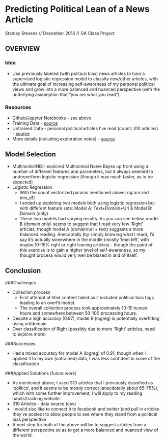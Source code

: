 # Predicting Political Lean of a News Article
Stanley Stevens // December 2016 // GA Class Project

## OVERVIEW
### Idea
  - Use previously labeled (with political bias) news articles to train a supervised logistic regression model to classify new/other articles, with the ultimate goal of increasing self-awareness of my personal political views and grow into a more balanced and nuanced perspective (with the underlying assumption that “you are what you read”).

### Resources
- Github/Jupyter Notebooks - see above
- Training Data - [source](https://www.dropbox.com/s/6vwbaqwxnd5z8e6/training_data.csv?dl=0)
- Untrained Data - personal political articles I’ve read (count: 310 articles) - [source](https://dataclips.heroku.com/heuwkhqdpstqyonvfywticdmeuir-political_bookmarks.csv)
- More details (including exploration notes) - [source](https://docs.google.com/document/d/1GYnSqb1Qq60_JRr4x2G-FhF2Rl6hmLxO8EETNWUelgs/edit)

## Model Selection
- MultinomialNB: I explored Multinomial Naive Bayes up front using a number of different features and parameters, but it always seemed to underperform logistic regression (though it was much faster, as to be expected)
- Logistic Regression
  - With the count vectorized params mentioned above: ngram and min_df)
  - I ended up exploring two models both using logistic regression but with different feature sets: Model A: Text+Domain+Url & Model B: Domain (only)
  - These two models had varying results. As you can see below, model B (domain only) seems to suggest that I read very few ‘Right’ articles, though model A (domain/url + text) suggests a more balanced reading. Anecdotally (by simply knowing what I read), I’d say it’s actually somewhere in the middle (mostly ‘lean left’, with maybe 10-15% right or right leaning articles) - though the point of this exercise is to gain a higher level of self-awareness, so my thought process would very well be biased in and of itself.

## Conclusion
###Challenges
- Collection process
  - First attempt at html content failed as it included political bias tags leading to an overfit model.
  - The overall collection process took approximately 10-15 human hours and somewhere between 50-100 processing hours.
- Despite a high accuracy (0.97), model B (logreg) is potentially overfitting using url/domain
- Over classification of Right (possibly due to more ‘Right’ articles, need to explore more)

###Successes
- Had a mixed accuracy for model A (logreg) of 0.91, though when I applied it to my own (untrained) data, I was less confident in some of the classification

###Applied Solutions (future work)
- As mentioned above, I used 310 articles that I previously classified as ‘politics’, and it seems to be mostly correct (anecdotally about 65-75%), which with some further improvement, I will apply to my reading habits/tracking website.
- 310 Articles - data source (csv)
- I would also like to connect it to facebook and twitter (and pull in articles they’ve posted) to allow people to see where they stand from a political bias perspective
- A next step for both of the above will be to suggest articles from a different perspective so as to get a more balanced and nuanced view of the world.
